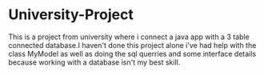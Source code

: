 # University-Project
This is a project from university where i connect a java app with a 3 table connected database.I haven't done this project alone i've had help with the class MyModel as well as doing the sql querries and some interface details because working with a database isn't my best skill.
